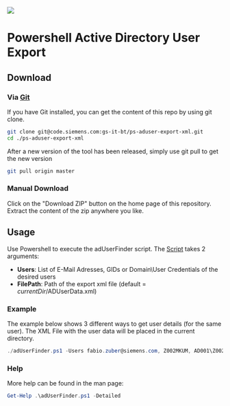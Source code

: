 [![](https://img.shields.io/badge/license-Siemens%20Inner%20Source-blue.svg)](LICENSE.md)

Powershell Active Directory User Export
========================================

## Download

### Via [Git](https://www.atlassian.com/git/tutorials/what-is-git)
If you have Git installed, you can get the content of this repo by using git clone.
~~~~bash
git clone git@code.siemens.com:gs-it-bt/ps-aduser-export-xml.git
cd ./ps-aduser-export-xml
~~~~

After a new version of the tool has been released, simply use git pull to get the new version
~~~~bash
git pull origin master
~~~~

### Manual Download
Click on the "Download ZIP" button on the home page of this repository. Extract the content of the zip anywhere you like.

## Usage
Use Powershell to execute the adUserFinder script.
The [Script](adUserFinder.ps1) takes 2 arguments:
 * **Users**: List of E-Mail Adresses, GIDs or Domain\User Credentials of the desired users
 * **FilePath**: Path of the export xml file (default = *currentDir*/ADUserData.xml)

### Example
The example below shows 3 different ways to get user details (for the same user). The XML File with the user data will be placed in the current directory.
~~~~Powershell
./adUserFinder.ps1 -Users fabio.zuber@siemens.com, Z002MKUM, AD001\Z002MKUM -FilePath C:\Temp\_UserData.xml
~~~~

### Help
More help can be found in the man page:
~~~~Powershell
Get-Help .\adUserFinder.ps1 -Detailed
~~~~
